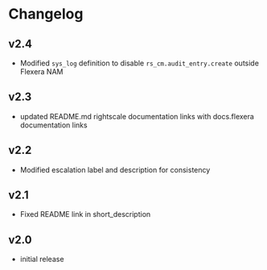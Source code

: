 # Changelog

## v2.4

- Modified `sys_log` definition to disable `rs_cm.audit_entry.create` outside Flexera NAM

## v2.3

- updated README.md rightscale documentation links with docs.flexera documentation links

## v2.2

- Modified escalation label and description for consistency

## v2.1

- Fixed README link in short_description

## v2.0

- initial release
